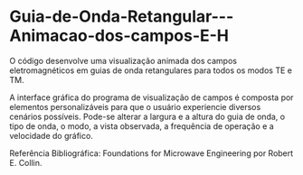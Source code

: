 # Guia-de-Onda-Retangular---Animacao-dos-campos-E-H
O código desenvolve uma visualização animada dos campos eletromagnéticos em guias de onda retangulares para todos os modos TE e TM.

A interface gráfica do programa de visualização de campos é composta por elementos personalizáveis para que o usuário experiencie diversos cenários possíveis. Pode-se alterar a largura e a altura do guia de onda, o tipo de onda, o modo, a vista observada, a frequência de operação e a velocidade do gráfico.

Referência Bibliográfica: Foundations for Microwave Engineering por Robert E. Collin.
